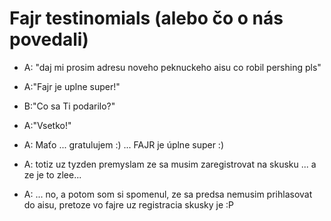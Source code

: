 # Fajr testinomials (alebo čo o nás povedali) #

  * A: "daj mi prosim adresu noveho peknuckeho aisu co robil pershing pls"


  * A:"Fajr je uplne super!"
  * B:"Co sa Ti podarilo?"
  * A:"Vsetko!"

  * A: Maťo ... gratulujem :) ... FAJR je úplne super :)
  * A: totiz uz tyzden premyslam ze sa musim zaregistrovat na skusku ... a ze je to zlee...
  * A: ... no, a potom som si spomenul, ze sa predsa nemusim prihlasovat do aisu, pretoze vo fajre uz registracia skusky je :P